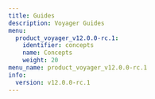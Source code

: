 ```yaml
---
title: Guides
description: Voyager Guides
menu:
  product_voyager_v12.0.0-rc.1:
    identifier: concepts
    name: Concepts
    weight: 20
menu_name: product_voyager_v12.0.0-rc.1
info:
  version: v12.0.0-rc.1
---
```


